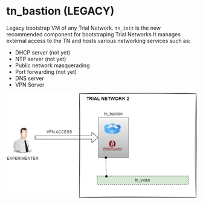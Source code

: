 # tn_bastion (LEGACY)

Legacy bootstrap VM of any Trial Network. `tn_init` is the new recommended component for bootstraping Trial Networks
It manages external access to the TN and hosts various networking services such as:
- DHCP server (not yet)
- NTP server (not yet)
- Public network masquerading
- Port forwarding (not yet)
- DNS server
- VPN Server

![tn_bastion](img/tn_bastion.png)